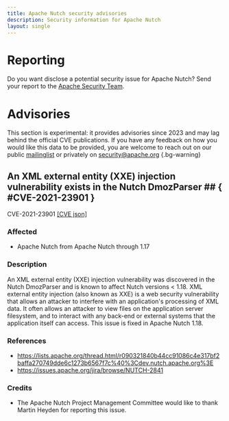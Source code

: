 ```yaml
---
title: Apache Nutch security advisories
description: Security information for Apache Nutch
layout: single
---
```


# Reporting

Do you want disclose a potential security issue for Apache Nutch? Send your report to the [Apache Security Team](mailto:security@apache.org).

# Advisories

This section is experimental: it provides advisories since 2023 and may lag behind the official CVE publications. If you have any feedback on how you would like this data to be provided, you are welcome to reach out on our public [mailinglist](/mailinglist) or privately on [security@apache.org](mailto:security@apache.org)
{.bg-warning}

## An XML external entity (XXE) injection vulnerability exists in the Nutch DmozParser ## { #CVE-2021-23901 }

CVE-2021-23901 [\[CVE json\]](./CVE-2021-23901.cve.json)

### Affected

* Apache Nutch from Apache Nutch through 1.17


### Description

An XML external entity (XXE) injection vulnerability was discovered in the Nutch DmozParser and is known to affect Nutch versions < 1.18. XML external entity injection (also known as XXE) is a web security vulnerability that allows an attacker to interfere with an application's processing of XML data. It often allows an attacker to view files on the application server filesystem, and to interact with any back-end or external systems that the application itself can access.  This issue is fixed in Apache Nutch 1.18.

### References
* https://lists.apache.org/thread.html/r090321840b44cc91086c4e317bf2baffa270749dde6c1273b6567f7c%40%3Cdev.nutch.apache.org%3E
* https://issues.apache.org/jira/browse/NUTCH-2841


### Credits
* The Apache Nutch Project Management Committee would like to thank Martin Heyden for reporting this issue.

